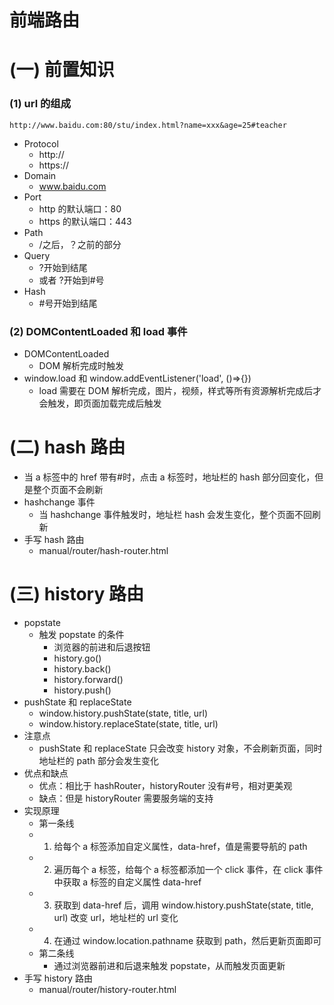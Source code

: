 # 前端路由

# (一) 前置知识

### (1) url 的组成

`http://www.baidu.com:80/stu/index.html?name=xxx&age=25#teacher`

- Protocol
  - http://
  - https://
- Domain
  - www.baidu.com
- Port
  - http 的默认端口：80
  - https 的默认端口：443
- Path
  - /之后，？之前的部分
- Query
  - ?开始到结尾
  - 或者 ?开始到#号
- Hash
  - #号开始到结尾

### (2) DOMContentLoaded 和 load 事件

- DOMContentLoaded
  - DOM 解析完成时触发
- window.load 和 window.addEventListener('load', ()=>{})
  - load 需要在 DOM 解析完成，图片，视频，样式等所有资源解析完成后才会触发，即页面加载完成后触发

# (二) hash 路由

- 当 a 标签中的 href 带有#时，点击 a 标签时，地址栏的 hash 部分回变化，但是整个页面不会刷新
- hashchange 事件
  - 当 hashchange 事件触发时，地址栏 hash 会发生变化，整个页面不回刷新
- 手写 hash 路由
  - manual/router/hash-router.html

# (三) history 路由

- popstate
  - 触发 popstate 的条件
    - 浏览器的前进和后退按钮
    - history.go()
    - history.back()
    - history.forward()
    - history.push()
- pushState 和 replaceState
  - window.history.pushState(state, title, url)
  - window.history.replaceState(state, title, url)
- 注意点
  - pushState 和 replaceState 只会改变 history 对象，不会刷新页面，同时地址栏的 path 部分会发生变化
- 优点和缺点
  - 优点：相比于 hashRouter，historyRouter 没有#号，相对更美观
  - 缺点：但是 historyRouter 需要服务端的支持
- 实现原理
  - 第一条线
  - 1. 给每个 a 标签添加自定义属性，data-href，值是需要导航的 path
  - 2. 遍历每个 a 标签，给每个 a 标签都添加一个 click 事件，在 click 事件中获取 a 标签的自定义属性 data-href
  - 3. 获取到 data-href 后，调用 window.history.pushState(state, title, url) 改变 url，地址栏的 url 变化
  - 4. 在通过 window.location.pathname 获取到 path，然后更新页面即可
  - 第二条线
    - 通过浏览器前进和后退来触发 popstate，从而触发页面更新
- 手写 history 路由
  - manual/router/history-router.html
